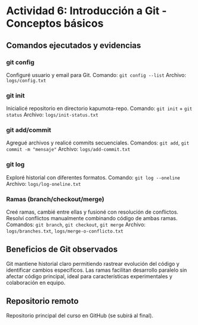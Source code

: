 # Actividad 6: Introducción a Git - Conceptos básicos

## Comandos ejecutados y evidencias

### git config
Configuré usuario y email para Git.
Comando: `git config --list`
Archivo: `logs/config.txt`

### git init
Inicialicé repositorio en directorio kapumota-repo.
Comando: `git init` + `git status`
Archivo: `logs/init-status.txt`

### git add/commit
Agregué archivos y realicé commits secuenciales.
Comandos: `git add`, `git commit -m "mensaje"`
Archivo: `logs/add-commit.txt`

### git log
Exploré historial con diferentes formatos.
Comando: `git log --oneline`
Archivo: `logs/log-oneline.txt`

### Ramas (branch/checkout/merge)
Creé ramas, cambié entre ellas y fusioné con resolución de conflictos.
Resolví conflictos manualmente combinando código de ambas ramas.
Comandos: `git branch`, `git checkout`, `git merge`
Archivo: `logs/branches.txt`, `logs/merge-o-conflicto.txt`

## Beneficios de Git observados

Git mantiene historial claro permitiendo rastrear evolución del código y identificar cambios específicos. Las ramas facilitan desarrollo paralelo sin afectar código principal, ideal para características experimentales y colaboración en equipo.

## Repositorio remoto
Repositorio principal del curso en GitHub (se subirá al final).
